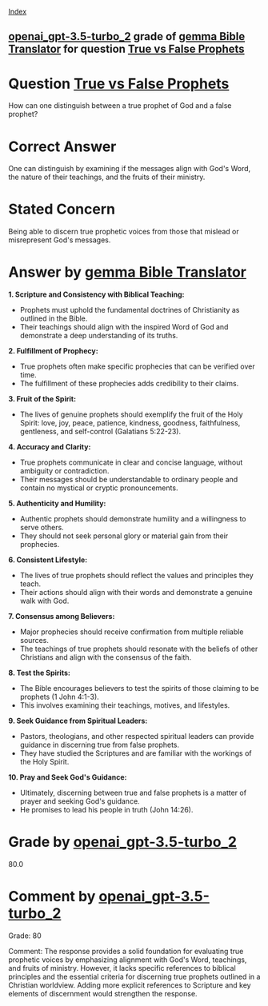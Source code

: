 
[Index](../../../../index.md)
## [openai_gpt-3.5-turbo_2](../../../grading_models/openai_gpt-3.5-turbo_2.md) grade of [gemma Bible Translator](../../../answering_models/gemma_Bible_Translator.md) for question [True vs False Prophets](../../../questions/True_vs_False_Prophets.md)

# Question [True vs False Prophets](../../../questions/True_vs_False_Prophets.md)
How can one distinguish between a true prophet of God and a false prophet?

# Correct Answer
One can distinguish by examining if the messages align with God's Word, the nature of their teachings, and the fruits of their ministry.

# Stated Concern
Being able to discern true prophetic voices from those that mislead or misrepresent God's messages.

# Answer by [gemma Bible Translator](../../../answering_models/gemma_Bible_Translator.md)
**1. Scripture and Consistency with Biblical Teaching:**

* Prophets must uphold the fundamental doctrines of Christianity as outlined in the Bible.
* Their teachings should align with the inspired Word of God and demonstrate a deep understanding of its truths.


**2. Fulfillment of Prophecy:**

* True prophets often make specific prophecies that can be verified over time.
* The fulfillment of these prophecies adds credibility to their claims.


**3. Fruit of the Spirit:**

* The lives of genuine prophets should exemplify the fruit of the Holy Spirit: love, joy, peace, patience, kindness, goodness, faithfulness, gentleness, and self-control (Galatians 5:22-23).


**4. Accuracy and Clarity:**

* True prophets communicate in clear and concise language, without ambiguity or contradiction.
* Their messages should be understandable to ordinary people and contain no mystical or cryptic pronouncements.


**5. Authenticity and Humility:**

* Authentic prophets should demonstrate humility and a willingness to serve others.
* They should not seek personal glory or material gain from their prophecies.


**6. Consistent Lifestyle:**

* The lives of true prophets should reflect the values and principles they teach.
* Their actions should align with their words and demonstrate a genuine walk with God.


**7. Consensus among Believers:**

* Major prophecies should receive confirmation from multiple reliable sources.
* The teachings of true prophets should resonate with the beliefs of other Christians and align with the consensus of the faith.


**8. Test the Spirits:**

* The Bible encourages believers to test the spirits of those claiming to be prophets (1 John 4:1-3).
* This involves examining their teachings, motives, and lifestyles.


**9. Seek Guidance from Spiritual Leaders:**

* Pastors, theologians, and other respected spiritual leaders can provide guidance in discerning true from false prophets.
* They have studied the Scriptures and are familiar with the workings of the Holy Spirit.


**10. Pray and Seek God's Guidance:**

* Ultimately, discerning between true and false prophets is a matter of prayer and seeking God's guidance.
* He promises to lead his people in truth (John 14:26).

# Grade by [openai_gpt-3.5-turbo_2](../../../grading_models/openai_gpt-3.5-turbo_2.md)
80.0

# Comment by [openai_gpt-3.5-turbo_2](../../../grading_models/openai_gpt-3.5-turbo_2.md)
Grade: 80

Comment: The response provides a solid foundation for evaluating true prophetic voices by emphasizing alignment with God's Word, teachings, and fruits of ministry. However, it lacks specific references to biblical principles and the essential criteria for discerning true prophets outlined in a Christian worldview. Adding more explicit references to Scripture and key elements of discernment would strengthen the response.
